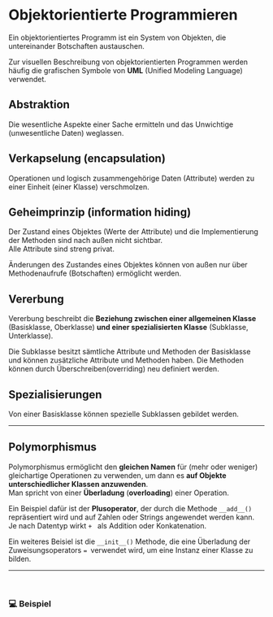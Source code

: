 # Objektorientierte Programmieren

Ein objektorientiertes Programm ist ein System von Objekten, die untereinander Botschaften austauschen.



Zur visuellen Beschreibung von objektorientierten Programmen werden häufig die grafischen Symbole von **UML** (Unified Modeling Language) verwendet.


## Abstraktion

Die wesentliche Aspekte einer Sache ermitteln und das Unwichtige (unwesentliche Daten) weglassen.

## Verkapselung (encapsulation)

Operationen und logisch zusammengehörige Daten (Attribute) werden zu einer Einheit (einer Klasse) verschmolzen.

## Geheimprinzip (information hiding)

Der Zustand eines Objektes (Werte der Attribute) und die Implementierung der Methoden sind nach außen nicht sichtbar.   
Alle Attribute sind streng privat.

Änderungen des Zustandes eines Objektes können von außen nur über Methodenaufrufe (Botschaften) ermöglicht werden. 

## Vererbung

Vererbung beschreibt die **Beziehung zwischen einer allgemeinen Klasse** (Basisklasse, Oberklasse) **und einer spezialisierten Klasse** (Subklasse, Unterklasse). 

Die Subklasse besitzt sämtliche Attribute und Methoden der Basisklasse und können zusätzliche Attribute und Methoden haben. Die Methoden können durch Überschreiben(overriding) neu definiert werden.

## Spezialisierungen

Von einer Basisklasse können spezielle Subklassen gebildet werden.

---

## Polymorphismus

Polymorphismus ermöglicht den **gleichen Namen** für (mehr oder weniger) gleichartige Operationen zu verwenden, um dann es **auf Objekte unterschiedlicher Klassen anzuwenden**.        
Man spricht von einer **Überladung** (**overloading**) einer Operation.

Ein Beispiel dafür ist der **Plusoperator**, der durch die Methode `__add__()` repräsentiert wird und auf Zahlen oder Strings angewendet werden kann. Je nach Datentyp wirkt `+ ` als Addition oder Konkatenation.

Ein weiteres Beisiel ist die `__init__()` Methode, die eine Überladung der Zuweisungsoperators `= `verwendet wird, um eine Instanz einer Klasse zu bilden.

---
<br>

### :computer: Beispiel

```py


```


```py

```


